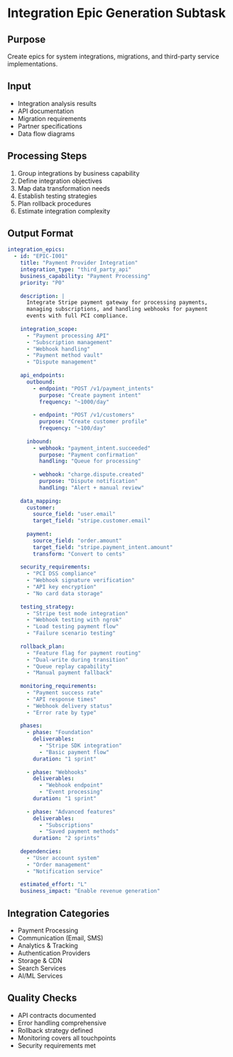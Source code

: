 # Integration Epic Generation Subtask

## Purpose
Create epics for system integrations, migrations, and third-party service implementations.

## Input
- Integration analysis results
- API documentation
- Migration requirements
- Partner specifications
- Data flow diagrams

## Processing Steps
1. Group integrations by business capability
2. Define integration objectives
3. Map data transformation needs
4. Establish testing strategies
5. Plan rollback procedures
6. Estimate integration complexity

## Output Format
```yaml
integration_epics:
  - id: "EPIC-I001"
    title: "Payment Provider Integration"
    integration_type: "third_party_api"
    business_capability: "Payment Processing"
    priority: "P0"
    
    description: |
      Integrate Stripe payment gateway for processing payments,
      managing subscriptions, and handling webhooks for payment
      events with full PCI compliance.
    
    integration_scope:
      - "Payment processing API"
      - "Subscription management"
      - "Webhook handling"
      - "Payment method vault"
      - "Dispute management"
    
    api_endpoints:
      outbound:
        - endpoint: "POST /v1/payment_intents"
          purpose: "Create payment intent"
          frequency: "~1000/day"
          
        - endpoint: "POST /v1/customers"
          purpose: "Create customer profile"
          frequency: "~100/day"
          
      inbound:
        - webhook: "payment_intent.succeeded"
          purpose: "Payment confirmation"
          handling: "Queue for processing"
          
        - webhook: "charge.dispute.created"
          purpose: "Dispute notification"
          handling: "Alert + manual review"
    
    data_mapping:
      customer:
        source_field: "user.email"
        target_field: "stripe.customer.email"
        
      payment:
        source_field: "order.amount"
        target_field: "stripe.payment_intent.amount"
        transform: "Convert to cents"
    
    security_requirements:
      - "PCI DSS compliance"
      - "Webhook signature verification"
      - "API key encryption"
      - "No card data storage"
    
    testing_strategy:
      - "Stripe test mode integration"
      - "Webhook testing with ngrok"
      - "Load testing payment flow"
      - "Failure scenario testing"
    
    rollback_plan:
      - "Feature flag for payment routing"
      - "Dual-write during transition"
      - "Queue replay capability"
      - "Manual payment fallback"
    
    monitoring_requirements:
      - "Payment success rate"
      - "API response times"
      - "Webhook delivery status"
      - "Error rate by type"
    
    phases:
      - phase: "Foundation"
        deliverables:
          - "Stripe SDK integration"
          - "Basic payment flow"
        duration: "1 sprint"
        
      - phase: "Webhooks"
        deliverables:
          - "Webhook endpoint"
          - "Event processing"
        duration: "1 sprint"
        
      - phase: "Advanced features"
        deliverables:
          - "Subscriptions"
          - "Saved payment methods"
        duration: "2 sprints"
    
    dependencies:
      - "User account system"
      - "Order management"
      - "Notification service"
    
    estimated_effort: "L"
    business_impact: "Enable revenue generation"
```

## Integration Categories
- Payment Processing
- Communication (Email, SMS)
- Analytics & Tracking
- Authentication Providers
- Storage & CDN
- Search Services
- AI/ML Services

## Quality Checks
- API contracts documented
- Error handling comprehensive
- Rollback strategy defined
- Monitoring covers all touchpoints
- Security requirements met